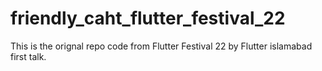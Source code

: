 # friendly_caht_flutter_festival_22
This is the orignal repo code from Flutter Festival 22 by Flutter islamabad first talk. 

